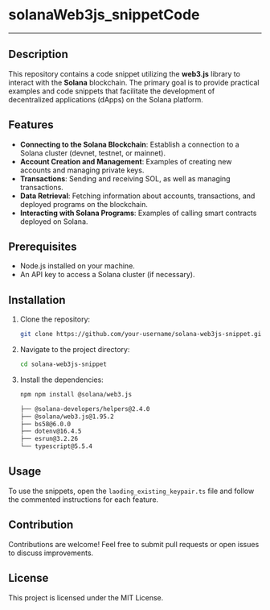 # solanaWeb3js_snippetCode
--------------------------
## Description
This repository contains a code snippet utilizing the **web3.js** library to interact with the **Solana** blockchain. The primary goal is to provide practical examples and code snippets that facilitate the development of decentralized applications (dApps) on the Solana platform.

## Features

- **Connecting to the Solana Blockchain**: Establish a connection to a Solana cluster (devnet, testnet, or mainnet).
- **Account Creation and Management**: Examples of creating new accounts and managing private keys.
- **Transactions**: Sending and receiving SOL, as well as managing transactions.
- **Data Retrieval**: Fetching information about accounts, transactions, and deployed programs on the blockchain.
- **Interacting with Solana Programs**: Examples of calling smart contracts deployed on Solana.

## Prerequisites

- Node.js installed on your machine.
- An API key to access a Solana cluster (if necessary).

## Installation

1. Clone the repository:
   ```bash
   git clone https://github.com/your-username/solana-web3js-snippet.git
   ```
2. Navigate to the project directory:
   ```bash
   cd solana-web3js-snippet
   ```
3. Install the dependencies:
   ```bash
   npm npm install @solana/web3.js

   ├── @solana-developers/helpers@2.4.0
   ├── @solana/web3.js@1.95.2
   ├── bs58@6.0.0
   ├── dotenv@16.4.5
   ├── esrun@3.2.26
   └── typescript@5.5.4

   ```

## Usage

To use the snippets, open the `laoding_existing_keypair.ts` file and follow the commented instructions for each feature.

## Contribution

Contributions are welcome! Feel free to submit pull requests or open issues to discuss improvements.

## License

This project is licensed under the MIT License.

